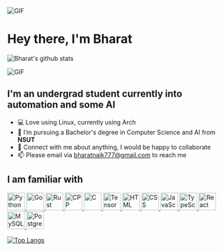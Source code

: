 ![GIF](https://i.imgur.com/fhVTAyV.gif)

# Hey there, I'm Bharat
![Bharat's github stats](https://github-readme-stats.vercel.app/api?username=Naik-Bharat&include_all_commits=true&hide_border=true&show_icons=true&hide=contribs&theme=transparent)

![GIF](https://i.imgur.com/fhVTAyV.gif)

## I'm an undergrad student currently into automation and some AI

- 💻 Love using Linux, currently using Arch
- 💼 I’m pursuing a Bachelor's degree in Computer Science and AI from **NSUT**
- 💬 Connect with me about anything, I would be happy to collaborate
- 📫 Please email via bharatnaik777@gmail.com to reach me

## I am familiar with 
[<img alt="Python" height="40px" src="https://cdn.freebiesupply.com/logos/large/2x/python-5-logo-png-transparent.png" />
<img alt="Go" height="40px" src="https://upload.wikimedia.org/wikipedia/commons/thumb/0/05/Go_Logo_Blue.svg/512px-Go_Logo_Blue.svg.png?20191207190041" />
<img alt="Rust" height="40px" src="https://upload.wikimedia.org/wikipedia/commons/thumb/d/d5/Rust_programming_language_black_logo.svg/106px-Rust_programming_language_black_logo.svg.png" />
<img alt="CPP" height="40px" src="https://upload.wikimedia.org/wikipedia/commons/thumb/1/18/ISO_C%2B%2B_Logo.svg/306px-ISO_C%2B%2B_Logo.svg.png" />
<img alt="C" height="40px" src="https://upload.wikimedia.org/wikipedia/commons/1/19/C_Logo.png?20201023095457" />
<img alt="TensorFlow" height="40px" src="https://upload.wikimedia.org/wikipedia/commons/thumb/2/2d/Tensorflow_logo.svg/1200px-Tensorflow_logo.svg.png" />
<img alt="HTML" height="40px" src="https://upload.wikimedia.org/wikipedia/commons/thumb/6/61/HTML5_logo_and_wordmark.svg/512px-HTML5_logo_and_wordmark.svg.png" />
<img alt="CSS" height="40px" src="https://upload.wikimedia.org/wikipedia/commons/thumb/d/d5/CSS3_logo_and_wordmark.svg/363px-CSS3_logo_and_wordmark.svg.png" />
<img alt="JavaScript" height="40px" src="https://upload.wikimedia.org/wikipedia/commons/thumb/6/6a/JavaScript-logo.png/600px-JavaScript-logo.png" />
<img alt="TypeScript" height="40px" src="https://upload.wikimedia.org/wikipedia/commons/thumb/4/4c/Typescript_logo_2020.svg/512px-Typescript_logo_2020.svg.png?20221110153201" />
<img alt="React" height="40px" src="https://upload.wikimedia.org/wikipedia/commons/thumb/a/a7/React-icon.svg/512px-React-icon.svg.png" />
<img alt="MySQL" height="40px" src="https://www.mysql.com/common/logos/logo-mysql-170x115.png" />
<img alt="PostgreSQL" height="40px" src="https://upload.wikimedia.org/wikipedia/commons/2/29/Postgresql_elephant.svg" /> ](https://github.com/Naik-Bharat)

[![Top Langs](https://github-readme-stats.vercel.app/api/top-langs/?username=Naik-Bharat&hide_progress=true&layout=compact&theme=transparent)](https://github.com/Naik-Bharat)
